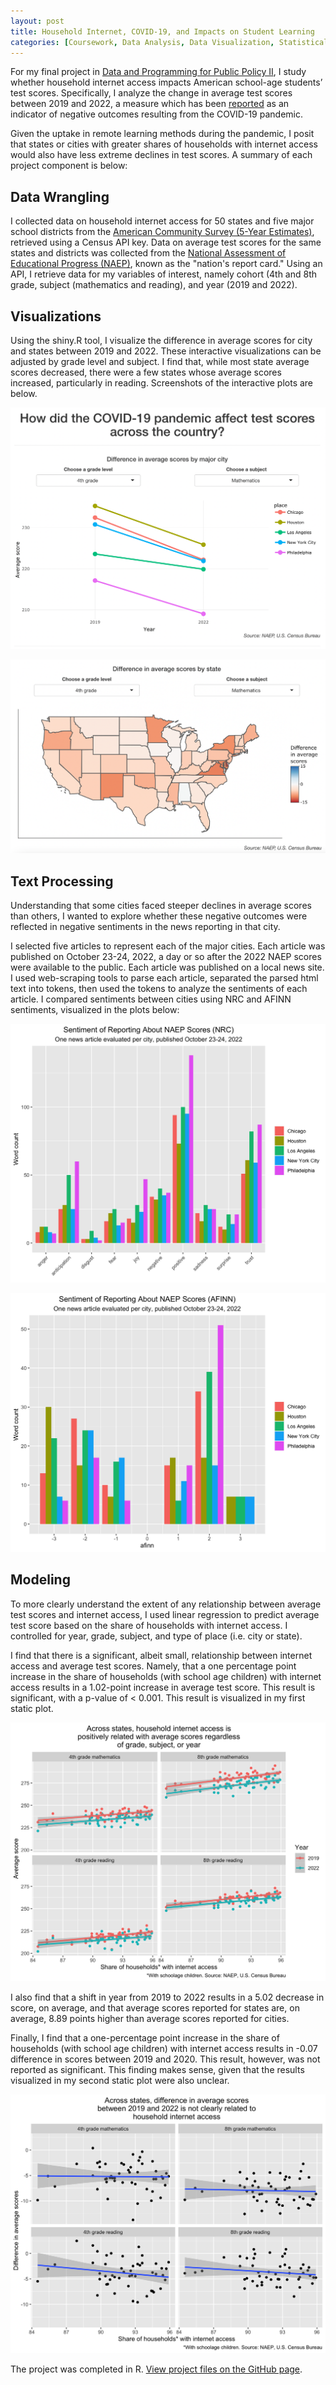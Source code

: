 ```yaml
---
layout: post
title: Household Internet, COVID-19, and Impacts on Student Learning
categories: [Coursework, Data Analysis, Data Visualization, Statistical Modeling, Text Processing]
---
```


For my final project in [Data and Programming for Public Policy II](https://harris.uchicago.edu/academics/programs-degrees/courses/data-and-programming-public-policy-ii-r), I study whether household internet access impacts American school-age students’ test scores. Specifically, I analyze the change in average test scores between 2019 and 2022, a measure which has been [reported](https://www.nytimes.com/2022/10/24/us/math-reading-scores-pandemic.html) as an indicator of negative outcomes resulting from the COVID-19 pandemic. 

Given the uptake in remote learning methods during the pandemic, I posit that states or cities with greater shares of households with internet access would also have less extreme declines in test scores. A summary of each project component is below:

## Data Wrangling

I collected data on household internet access for 50 states and five major school districts from the [American Community Survey (5-Year Estimates)](https://www.census.gov/programs-surveys/acs), retrieved using a Census API key. Data on average test scores for the same states and districts was collected from the [National Assessment of Educational Progress (NAEP)](https://nces.ed.gov/nationsreportcard/), known as the "nation's report card." Using an API, I retrieve data for my variables of interest, namely cohort (4th and 8th grade, subject (mathematics and reading), and year (2019 and 2022).

## Visualizations

Using the shiny.R tool, I visualize the difference in average scores for city and states between 2019 and 2022. These interactive visualizations can be adjusted by grade level and subject. I find that, while most state average scores decreased, there were a few states whose average scores increased, particularly in reading. Screenshots of the interactive plots are below.

![](/images/dppp-shiny1.png)

![](/images/dppp-shiny2.png)

## Text Processing
Understanding that some cities faced steeper declines in average scores than others, I wanted to explore whether these negative outcomes were reflected in negative sentiments in the news reporting in that city.

I selected five articles to represent each of the major cities. Each article was published on October 23-24, 2022, a day or so after the 2022 NAEP scores were available to the public. Each article was published on a local news site. I used web-scraping tools to parse each article, separated the parsed html text into tokens, then used the tokens to analyze the sentiments of each article. I compared sentiments between cities using NRC and AFINN sentiments, visualized in the plots below:

![](/images/dppp-nrc.png)

![](/images/dppp-afinn.png)

## Modeling

To more clearly understand the extent of any relationship between average test scores and internet access, I used linear regression to predict average test score based on the share of households with internet access. I controlled for year, grade, subject, and type of place (i.e. city or state).

I find that there is a significant, albeit small, relationship between internet access and average test scores. Namely, that a one percentage point increase in the share of households (with school age children) with internet access results in a 1.02-point increase in average test score. This result is significant, with a p-value of < 0.001. This result is visualized in my first static plot.

![](/images/dppp-static1.png)

I also find that a shift in year from 2019 to 2022 results in a 5.02 decrease in score, on average, and that average scores reported for states are, on average, 8.89 points higher than average scores reported for cities.

Finally, I find that a one-percentage point increase in the share of households (with school age children) with internet access results in -0.07 difference in scores between 2019 and 2020. This result, however, was not reported as significant. This finding makes sense, given that the results visualized in my second static plot were also unclear.

![](/images/dppp-static2.png)

The project was completed in R. [View project files on the GitHub page](https://github.com/lindshiser/data-programming-pubpol).
